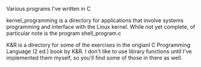 Various programs I've written in C

kernel_programming is a directory for applications that involve systems programming and interface with the Linux kernel. While not yet complete, of particular note is the program shell\_program.c

K&R is a directory for some of the exercises in the origianl C Programming Language (2 ed.) book by K&R. I don't like to use library functions until I've implemented them myself, so you'll find some of those in there as well.
